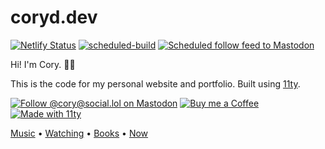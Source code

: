 # coryd.dev

[![Netlify Status](https://api.netlify.com/api/v1/badges/02b49681-1b96-4d64-978b-cd8ff204ba1e/deploy-status)](https://app.netlify.com/sites/cdme/deploys) [![scheduled-build](https://github.com/cdransf/coryd.dev/actions/workflows/scheduled-build.yaml/badge.svg)](https://github.com/cdransf/coryd.dev/actions/workflows/scheduled-build.yaml) [![Scheduled follow feed to Mastodon](https://github.com/cdransf/coryd.dev/actions/workflows/scheduled-post.yaml/badge.svg)](https://github.com/cdransf/coryd.dev/actions/workflows/scheduled-post.yaml)

Hi! I'm Cory. 👋🏻

This is the code for my personal website and portfolio. Built using [11ty](https://www.11ty.dev).

[![Follow @cory@social.lol on Mastodon](/src/assets/badges/mastodon.png)](https://social.lol/@cory) [![Buy me a Coffee](/src/assets/badges/buymeacoffee.png)](https://www.buymeacoffee.com/cory) [![Made with 11ty](/src/assets/badges/eleventy.png)](https://eleventy.dev)

[Music](https://coryd.dev/music) • [Watching](https://coryd.dev/watching) • [Books](https://coryd.dev/books) • [Now](https://coryd.dev/now)
